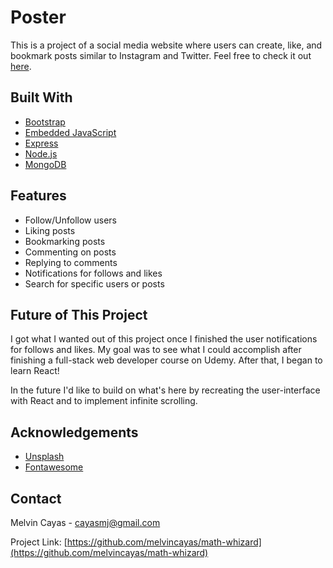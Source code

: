 # Poster

This is a project of a social media website where users can create, like, and bookmark posts similar to Instagram and Twitter. Feel free to check it out [here](https://my-poster-app.herokuapp.com/).

## Built With

- [Bootstrap](https://getbootstrap.com/)
- [Embedded JavaScript](https://ejs.co/)
- [Express](https://expressjs.com/)
- [Node.js](https://nodejs.org/en/)
- [MongoDB](https://www.mongodb.com/)

## Features

- Follow/Unfollow users
- Liking posts
- Bookmarking posts
- Commenting on posts
- Replying to comments
- Notifications for follows and likes
- Search for specific users or posts

## Future of This Project

I got what I wanted out of this project once I finished the user notifications for follows and likes. My goal was to see what I could accomplish after finishing a full-stack web developer course on Udemy. After that, I began to learn React!

In the future I'd like to build on what's here by recreating the user-interface with React and to implement infinite scrolling.

## Acknowledgements

- [Unsplash](https://getbootstrap.com/)
- [Fontawesome](https://fontawesome.com/)

## Contact

Melvin Cayas - [cayasmj@gmail.com](mailto:cayasmj@gmail.com?subject=[GitHub])

Project Link: [https://github.com/melvincayas/math-whizard](https://github.com/melvincayas/math-whizard)
